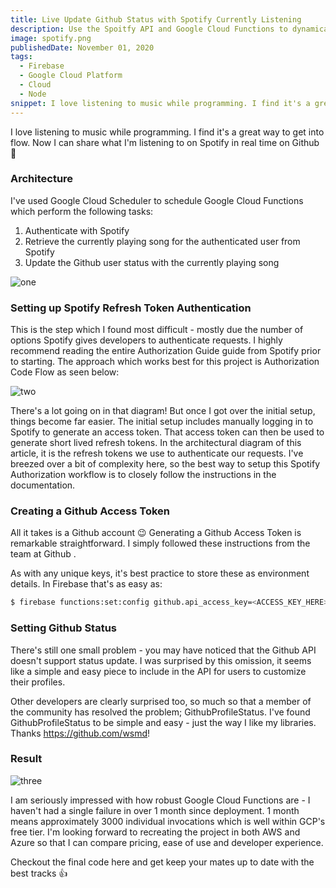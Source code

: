 ```yaml
---
title: Live Update Github Status with Spotify Currently Listening
description: Use the Spoitfy API and Google Cloud Functions to dynamically set your Github profile status
image: spotify.png
publishedDate: November 01, 2020
tags:
  - Firebase
  - Google Cloud Platform
  - Cloud
  - Node
snippet: I love listening to music while programming. I find it's a great way to get into flow. Now I can share what I'm listening to on Spotify in real time on Github 🙂
---
```


I love listening to music while programming. I find it's a great way to get into flow. Now I can share what I'm listening to on Spotify in real time on Github 🙂

### Architecture

I've used Google Cloud Scheduler to schedule Google Cloud Functions which perform the following tasks:

1. Authenticate with Spotify
1. Retrieve the currently playing song for the authenticated user from Spotify
1. Update the Github user status with the currently playing song

![one](https://storage.googleapis.com/fergusfrl-blog/Github_Spotify_Live_Status_9064646a9d/Github_Spotify_Live_Status_9064646a9d.png)

### Setting up Spotify Refresh Token Authentication

This is the step which I found most difficult - mostly due the number of options Spotify gives developers to authenticate requests. I highly recommend reading the entire Authorization Guide guide from Spotify prior to starting. The approach which works best for this project is Authorization Code Flow as seen below:

![two](https://storage.googleapis.com/fergusfrl-blog/Auth_G_Authoriztion_Code_9c6b4a81dd/Auth_G_Authoriztion_Code_9c6b4a81dd.png)

There's a lot going on in that diagram! But once I got over the initial setup, things become far easier.
The initial setup includes manually logging in to Spotify to generate an access token. That access token can then be used to generate short lived refresh tokens. In the architectural diagram of this article, it is the refresh tokens we use to authenticate our requests.
I've breezed over a bit of complexity here, so the best way to setup this Spotify Authorization workflow is to closely follow the instructions in the documentation.

### Creating a Github Access Token

All it takes is a Github account 😉 Generating a Github Access Token is remarkable straightforward. I simply followed these instructions from the team at Github .

As with any unique keys, it's best practice to store these as environment details. In Firebase that's as easy as:

```bash
$ firebase functions:set:config github.api_access_key=<ACCESS_KEY_HERE>
```

### Setting Github Status

There's still one small problem - you may have noticed that the Github API doesn't support status update. I was surprised by this omission, it seems like a simple and easy piece to include in the API for users to customize their profiles.

Other developers are clearly surprised too, so much so that a member of the community has resolved the problem; GithubProfileStatus. I've found GithubProfileStatus to be simple and easy - just the way I like my libraries. Thanks https://github.com/wsmd!

### Result

![three](https://storage.googleapis.com/fergusfrl-blog/github_status_3ab41e5e67/github_status_3ab41e5e67.png)

I am seriously impressed with how robust Google Cloud Functions are - I haven't had a single failure in over 1 month since deployment. 1 month means approximately 3000 individual invocations which is well within GCP's free tier. I'm looking forward to recreating the project in both AWS and Azure so that I can compare pricing, ease of use and developer experience.

Checkout the final code here and get keep your mates up to date with the best tracks 👍
